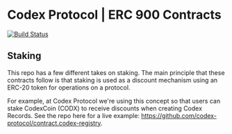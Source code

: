 # Codex Protocol | ERC 900 Contracts
[![Build Status](https://travis-ci.org/codex-protocol/contract.erc-900.svg?branch=master)](https://travis-ci.org/codex-protocol/contract.erc-900)

## Staking
This repo has a few different takes on staking. The main principle that these contracts follow is that staking is used as a discount mechanism using an ERC-20 token for operations on a protocol.

For example, at Codex Protocol we're using this concept so that users can stake CodexCoin (CODX) to receive discounts when creating Codex Records. See the repo here for a live example: https://github.com/codex-protocol/contract.codex-registry.
